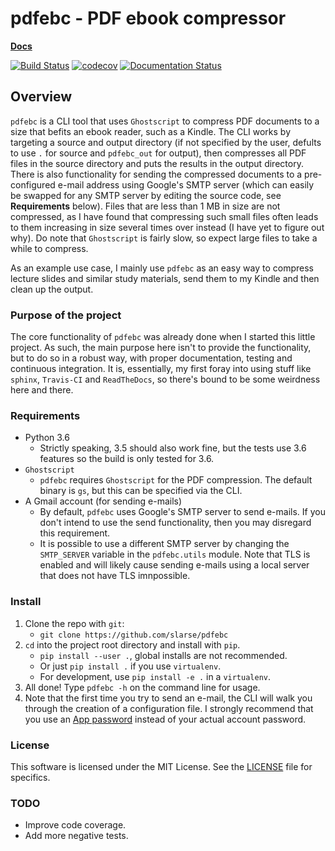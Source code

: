 # pdfebc - PDF ebook compressor

**[Docs](http://pdfebc.readthedocs.io/en/latest/)**

[![Build Status](https://travis-ci.org/slarse/pdfebc.svg?branch=master)](https://travis-ci.org/slarse/pdfebc)
[![codecov](https://codecov.io/gh/slarse/pdfebc/branch/master/graph/badge.svg)](https://codecov.io/gh/slarse/pdfebc)
[![Documentation Status](https://readthedocs.org/projects/pdfebc/badge/?version=latest)](http://pdfebc.readthedocs.io/en/latest/?badge=latest)


## Overview
`pdfebc` is a CLI tool that uses `Ghostscript` to compress PDF documents to a size that befits 
an ebook reader, such as a Kindle. The CLI works by targeting a source and output directory (if 
not specified by the user, defults to use `.` for source and `pdfebc_out` for output), then 
compresses all PDF files in the source directory and puts the results in the output directory. 
There is also functionality for sending the compressed documents to a pre-configured e-mail 
address using Google's SMTP server (which can easily be swapped for any SMTP server by editing 
the source code, see **Requirements** below). Files that are less than 1 MB in size are not 
compressed, as I have found that compressing such small files often leads to them increasing 
in size several times over instead (I have yet to figure out why). Do note that `Ghostscript` 
is fairly slow, so expect large files to take a while to compress.

As an example use case, I mainly use `pdfebc` as an easy way to compress lecture slides and 
similar study materials, send them to my Kindle and then clean up the output.

### Purpose of the project
The core functionality of `pdfebc` was already done when I started this little project. As 
such, the main purpose here isn't to provide the functionality, but to do so in a robust way, 
with proper documentation, testing and continuous integration. It is, essentially, my first 
foray into using stuff like `sphinx`, `Travis-CI` and `ReadTheDocs`, so there's bound to be 
some weirdness here and there.

### Requirements
* Python 3.6
    - Strictly speaking, 3.5 should also work fine, but the tests use 3.6 features so the
    build is only tested for 3.6.
* `Ghostscript`
    - `pdfebc` requires `Ghostscript` for the PDF compression. The default binary is `gs`,
    but this can be specified via the CLI.
* A Gmail account (for sending e-mails)
    - By default, `pdfebc` uses Google's SMTP server to send e-mails. If you don't intend
    to use the send functionality, then you may disregard this requirement.
    - It is possible to use a different SMTP server by changing the `SMTP_SERVER` variable in the
    `pdfebc.utils` module. Note that TLS is enabled and will likely cause sending e-mails
    using a local server that does not have TLS imnpossible.

### Install
1. Clone the repo with `git`:
    - `git clone https://github.com/slarse/pdfebc`
2. `cd` into the project root directory and install with `pip`.
    - `pip install --user .`, global installs are not recommended.
    - Or just `pip install .` if you use `virtualenv`.
    - For development, use `pip install -e .` in a `virtualenv`.
3. All done! Type `pdfebc -h` on the command line for usage.
4. Note that the first time you try to send an e-mail, the CLI will walk you through the creation
of a configuration file. I strongly recommend that you use an 
[App password](https://support.google.com/accounts/answer/185833?hl=en) instead of your
actual account password.

### License
This software is licensed under the MIT License. See the [LICENSE](LICENSE) file for specifics.

### TODO
* Improve code coverage.
* Add more negative tests.
